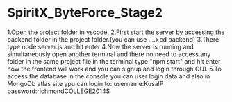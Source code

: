﻿# SpiritX_ByteForce_Stage2
1.Open the project folder in vscode.
2.First start the server by accessing the backend folder in the project folder.(you can use ..\..>cd backend)
3.There type node server.js and hit enter
4.Now the server is running and simultaneously open another terminal and there no need to access any folder in the same project file in the terminal type "npm start" and hit enter now the frontend will work and you can signup and login through GUI.
5.To access the database in the console you can user login data and also in MongoDb atlas site ypu can login to:
 username:KusalP
 password:richmondCOLLEGE2014$
